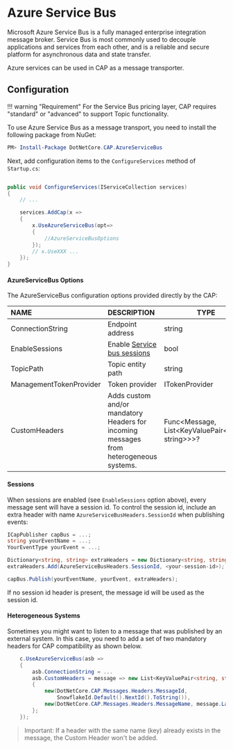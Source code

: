 # Azure Service Bus

Microsoft Azure Service Bus is a fully managed enterprise integration message broker. Service Bus is most commonly used to decouple applications and services from each other, and is a reliable and secure platform for asynchronous data and state transfer. 

Azure services can be used in CAP as a message transporter. 

## Configuration

!!! warning "Requirement"
    For the Service Bus pricing layer, CAP requires "standard" or "advanced" to support Topic functionality.

To use Azure Service Bus as a message transport, you need to install the following package from NuGet:

```powershell
PM> Install-Package DotNetCore.CAP.AzureServiceBus
```
Next, add configuration items to the `ConfigureServices` method of `Startup.cs`:

```csharp

public void ConfigureServices(IServiceCollection services)
{
    // ...

    services.AddCap(x =>
    {
        x.UseAzureServiceBus(opt=>
        {
            //AzureServiceBusOptions
        });
        // x.UseXXX ...
    });
}

```

#### AzureServiceBus Options

The AzureServiceBus configuration options provided directly by the CAP:

| NAME                     | DESCRIPTION                                                                                                  | TYPE | DEFAULT |
|:-------------------------|:-------------------------------------------------------------------------------------------------------------|---|:--- |
| ConnectionString         | Endpoint address                                                                                             | string |
| EnableSessions           | Enable [Service bus sessions](https://docs.microsoft.com/en-us/azure/service-bus-messaging/message-sessions) | bool | false |
| TopicPath                | Topic entity path                                                                                            | string | cap |
| ManagementTokenProvider  | Token provider                                                                                               | ITokenProvider | null |
| CustomHeaders            | Adds custom and/or mandatory Headers for incoming messages from heterogeneous systems.                       | Func<Message, List<KeyValuePair<string, string>>>? | null | 
#### Sessions

When sessions are enabled (see `EnableSessions` option above), every message sent will have a session id. To control the session id, include
an extra header with name `AzureServiceBusHeaders.SessionId` when publishing events:

```csharp
ICapPublisher capBus = ...;
string yourEventName = ...;
YourEventType yourEvent = ...;

Dictionary<string, string> extraHeaders = new Dictionary<string, string>();
extraHeaders.Add(AzureServiceBusHeaders.SessionId, <your-session-id>);

capBus.Publish(yourEventName, yourEvent, extraHeaders);
```

If no session id header is present, the message id will be used as the session id.

#### Heterogeneous Systems

Sometimes you might want to listen to a message that was published by an external system. In this case, you need to add a set of two mandatory headers for CAP compatibility as shown below.

```csharp
    c.UseAzureServiceBus(asb =>
    {
        asb.ConnectionString = ...
        asb.CustomHeaders = message => new List<KeyValuePair<string, string>>()
        {
            new(DotNetCore.CAP.Messages.Headers.MessageId,
                SnowflakeId.Default().NextId().ToString()),
            new(DotNetCore.CAP.Messages.Headers.MessageName, message.Label)
        };
    });
```

> Important: If a header with the same name (key) already exists in the message, the Custom Header won't be added.
